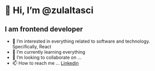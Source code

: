 # 👋 Hi, I’m @zulaltasci
## I am frontend developer
- 👀 I’m interested in everything related to software and technology. Specifically, React
- 🌱 I’m currently learning everything 
- 💞️ I’m looking to collaborate on ...
- 📫 How to reach me ... [Linkedin](https://www.linkedin.com/in/zülal-taşçı-a1b7a7196/)

<!---
zulaltasci/zulaltasci is a ✨ special ✨ repository because its `README.md` (this file) appears on your GitHub profile.
You can click the Preview link to take a look at your changes.
--->
